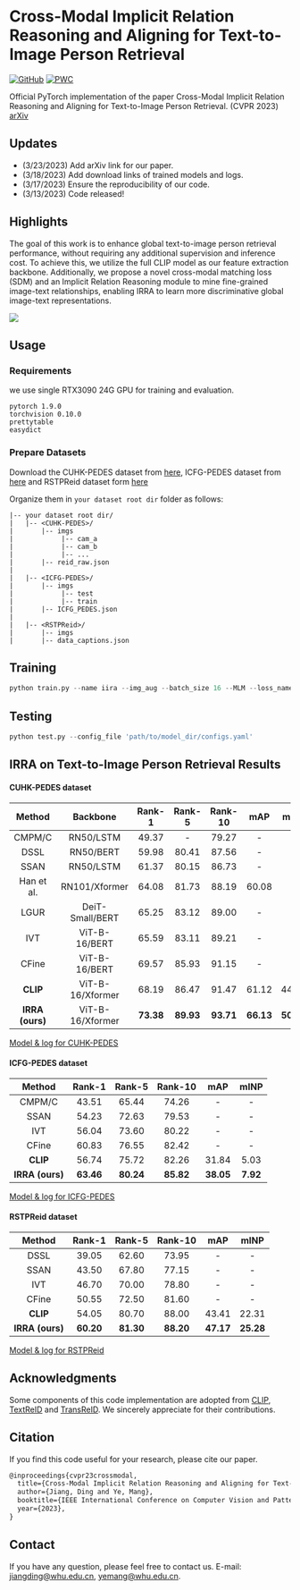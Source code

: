 # Cross-Modal Implicit Relation Reasoning and Aligning for Text-to-Image Person Retrieval
[![GitHub](https://img.shields.io/badge/license-MIT-green)](https://github.com/anosorae/IRRA/blob/main/LICENSE) [![PWC](https://img.shields.io/endpoint.svg?url=https://paperswithcode.com/badge/cross-modal-implicit-relation-reasoning-and/nlp-based-person-retrival-on-cuhk-pedes)](https://paperswithcode.com/sota/nlp-based-person-retrival-on-cuhk-pedes?p=cross-modal-implicit-relation-reasoning-and)

Official PyTorch implementation of the paper Cross-Modal Implicit Relation Reasoning and Aligning for Text-to-Image Person Retrieval. (CVPR 2023) [arXiv](https://arxiv.org/abs/2303.12501)

## Updates
- (3/23/2023) Add arXiv link for our paper.
- (3/18/2023) Add download links of trained models and logs.
- (3/17/2023) Ensure the reproducibility of our code.
- (3/13/2023) Code released!

## Highlights

The goal of this work is to enhance global text-to-image person retrieval performance, without requiring any additional supervision and inference cost. To achieve this, we utilize the full CLIP model as our feature extraction backbone. Additionally, we propose a novel cross-modal matching loss (SDM) and an Implicit Relation Reasoning module to mine fine-grained image-text relationships, enabling IRRA to learn more discriminative global image-text representations.

![](images/architecture.png)


## Usage
### Requirements
we use single RTX3090 24G GPU for training and evaluation. 
```
pytorch 1.9.0
torchvision 0.10.0
prettytable
easydict
```

### Prepare Datasets
Download the CUHK-PEDES dataset from [here](https://github.com/ShuangLI59/Person-Search-with-Natural-Language-Description), ICFG-PEDES dataset from [here](https://github.com/zifyloo/SSAN) and RSTPReid dataset form [here](https://github.com/NjtechCVLab/RSTPReid-Dataset)

Organize them in `your dataset root dir` folder as follows:
```
|-- your dataset root dir/
|   |-- <CUHK-PEDES>/
|       |-- imgs
|            |-- cam_a
|            |-- cam_b
|            |-- ...
|       |-- reid_raw.json
|
|   |-- <ICFG-PEDES>/
|       |-- imgs
|            |-- test
|            |-- train 
|       |-- ICFG_PEDES.json
|
|   |-- <RSTPReid>/
|       |-- imgs
|       |-- data_captions.json
```


## Training

```python
python train.py --name iira --img_aug --batch_size 16 --MLM --loss_names 'sdm+mlm+id' --dataset_name 'CUHK-PEDES' --root_dir 'E:\Share\jupyterDir\DSSAM\datasets' --num_epoch 20
```

## Testing

```python
python test.py --config_file 'path/to/model_dir/configs.yaml'
```

## IRRA on Text-to-Image Person Retrieval Results
#### CUHK-PEDES dataset

|     Method      |     Backbone     |  Rank-1   |  Rank-5   |  Rank-10  |    mAP    |   mINP    |
| :-------------: | :--------------: | :-------: | :-------: | :-------: | :-------: | :-------: |
|     CMPM/C      |    RN50/LSTM     |   49.37   |     -     |   79.27   |     -     |     -     |
|      DSSL       |    RN50/BERT     |   59.98   |   80.41   |   87.56   |     -     |     -     |
|      SSAN       |    RN50/LSTM     |   61.37   |   80.15   |   86.73   |     -     |     -     |
|   Han et al.    |  RN101/Xformer   |   64.08   |   81.73   |   88.19   |   60.08   |     -     |
|      LGUR       | DeiT-Small/BERT  |   65.25   |   83.12   |   89.00   |     -     |     -     |
|       IVT       |  ViT-B-16/BERT   |   65.59   |   83.11   |   89.21   |     -     |     -     |
|      CFine      |  ViT-B-16/BERT   |   69.57   |   85.93   |   91.15   |     -     |     -     |
|    **CLIP**     | ViT-B-16/Xformer |   68.19   |   86.47   |   91.47   |   61.12   |   44.86   |
| **IRRA (ours)** | ViT-B-16/Xformer | **73.38** | **89.93** | **93.71** | **66.13** | **50.24** |

[Model & log for CUHK-PEDES](https://drive.google.com/file/d/1OBhFhpZpltRMZ88K6ceNUv4vZgevsFCW/view?usp=share_link)

#### ICFG-PEDES dataset

|     Method      |  Rank-1   |  Rank-5   |  Rank-10  |    mAP    |   mINP   |
| :-------------: | :-------: | :-------: | :-------: | :-------: | :------: |
|     CMPM/C      |   43.51   |   65.44   |   74.26   |     -     |    -     |
|      SSAN       |   54.23   |   72.63   |   79.53   |     -     |    -     |
|       IVT       |   56.04   |   73.60   |   80.22   |     -     |    -     |
|      CFine      |   60.83   |   76.55   |   82.42   |     -     |    -     |
|    **CLIP**     |   56.74   |   75.72   |   82.26   |   31.84   |   5.03   |
| **IRRA (ours)** | **63.46** | **80.24** | **85.82** | **38.05** | **7.92** |

[Model & log for ICFG-PEDES](https://drive.google.com/file/d/1Y3D7zZsKPpuEHWJ9nVecUW-HaKdjDI9g/view?usp=share_link)

#### RSTPReid dataset

|     Method      |  Rank-1   |  Rank-5   |  Rank-10  |    mAP    |   mINP    |
| :-------------: | :-------: | :-------: | :-------: | :-------: | :-------: |
|      DSSL       |   39.05   |   62.60   |   73.95   |     -     |     -     |
|      SSAN       |   43.50   |   67.80   |   77.15   |     -     |     -     |
|       IVT       |   46.70   |   70.00   |   78.80   |     -     |     -     |
|      CFine      |   50.55   |   72.50   |   81.60   |     -     |     -     |
|    **CLIP**     |   54.05   |   80.70   |   88.00   |   43.41   |   22.31   |
| **IRRA (ours)** | **60.20** | **81.30** | **88.20** | **47.17** | **25.28** |

[Model & log for RSTPReid](https://drive.google.com/file/d/1LpUHkLErEWkJiXyWYxWwiK-8Fz1_1QGY/view?usp=share_link)


## Acknowledgments
Some components of this code implementation are adopted from [CLIP](https://github.com/openai/CLIP), [TextReID](https://github.com/BrandonHanx/TextReID) and [TransReID](https://github.com/damo-cv/TransReID). We sincerely appreciate for their contributions.


## Citation
If you find this code useful for your research, please cite our paper.

```tex
@inproceedings{cvpr23crossmodal,
  title={Cross-Modal Implicit Relation Reasoning and Aligning for Text-to-Image Person Retrieval},
  author={Jiang, Ding and Ye, Mang},
  booktitle={IEEE International Conference on Computer Vision and Pattern Recognition (CVPR)},
  year={2023},
}
```

## Contact
If you have any question, please feel free to contact us. E-mail: [jiangding@whu.edu.cn](mailto:jiangding@whu.edu.cn), [yemang@whu.edu.cn](mailto:yemang@whu.edu.cn).
